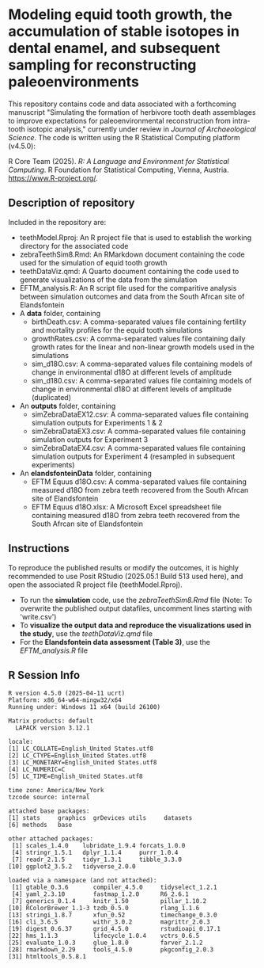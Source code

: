 # Modeling equid tooth growth, the accumulation of stable isotopes in dental enamel, and subsequent sampling for reconstructing paleoenvironments
This repository contains code and data associated with a forthcoming manuscript "Simulating the formation of herbivore tooth death assemblages to improve
expectations for paleoenvironmental reconstruction from intra-tooth isotopic analysis," currently under review in _Journal of Archaeological Science_. The code is written using the R Statistical Computing platform (v4.5.0):

  R Core Team (2025). _R: A Language and Environment
  for Statistical Computing_. R Foundation for
  Statistical Computing, Vienna, Austria.
  <https://www.R-project.org/>.

## Description of repository
Included in the repository are:
 - teethModel.Rproj: An R project file that is used to establish the working directory for the associated code
 - zebraTeethSim8.Rmd: An RMarkdown document containing the code used for the simulation of equid tooth growth
 - teethDataViz.qmd: A Quarto document containing the code used to generate visualizations of the data from the simulation
 - EFTM_analysis.R: An R script file used for the comparitive analysis between simulation outcomes and data from the South Afrcan site of Elandsfontein
 - A **data** folder, containing
   - birthDeath.csv: A comma-separated values file containing fertility and mortality profiles for the equid tooth simulations
   - growthRates.csv: A comma-separated values file containing daily growth rates for the linear and non-linear growth models used in the simulations
   - sim_d18O.csv: A comma-separated values file containing models of change in environmental d18O at different levels of amplitude
   - sim_d180.csv: A comma-separated values file containing models of change in environmental d18O at different levels of amplitude (duplicated)
 - An **outputs** folder, containing
   - simZebraDataEX12.csv: A comma-separated values file containing simulation outputs for Experiments 1 & 2
   - simZebraDataEX3.csv: A comma-separated values file containing simulation outputs for Experiment 3
   - simZebraDataEX4.csv: A comma-separated values file containing simulation outputs for Experiment 4 (resampled in subsequent experiments)
 - An **elandsfonteinData** folder, containing
   - EFTM Equus d18O.csv: A comma-separated values file containing measured d18O from zebra teeth recovered from the South Afrcan site of Elandsfontein
   - EFTM Equus d18O.xlsx: A Microsoft Excel spreadsheet file containing measured d18O from zebra teeth recovered from the South Afrcan site of Elandsfontein

## Instructions
To reproduce the published results or modify the outcomes, it is highly recommended to use Posit RStudio (2025.05.1 Build 513 used here), and open the associated R project file (teethModel.Rproj). 
- To run the **simulation** code, use the *zebraTeethSim8.Rmd* file (Note: To overwrite the published output datafiles, uncomment lines starting with 'write.csv')
- To **visualize the output data and reproduce the visualizations used in the study**, use the *teethDataViz.qmd* file
- For the **Elandsfontein data assessment (Table 3)**, use the *EFTM_analysis.R* file

## R Session Info
```
R version 4.5.0 (2025-04-11 ucrt)
Platform: x86_64-w64-mingw32/x64
Running under: Windows 11 x64 (build 26100)

Matrix products: default
  LAPACK version 3.12.1

locale:
[1] LC_COLLATE=English_United States.utf8 
[2] LC_CTYPE=English_United States.utf8   
[3] LC_MONETARY=English_United States.utf8
[4] LC_NUMERIC=C                          
[5] LC_TIME=English_United States.utf8    

time zone: America/New_York
tzcode source: internal

attached base packages:
[1] stats     graphics  grDevices utils     datasets 
[6] methods   base     

other attached packages:
 [1] scales_1.4.0    lubridate_1.9.4 forcats_1.0.0  
 [4] stringr_1.5.1   dplyr_1.1.4     purrr_1.0.4    
 [7] readr_2.1.5     tidyr_1.3.1     tibble_3.3.0   
[10] ggplot2_3.5.2   tidyverse_2.0.0

loaded via a namespace (and not attached):
 [1] gtable_0.3.6       compiler_4.5.0     tidyselect_1.2.1  
 [4] yaml_2.3.10        fastmap_1.2.0      R6_2.6.1          
 [7] generics_0.1.4     knitr_1.50         pillar_1.10.2     
[10] RColorBrewer_1.1-3 tzdb_0.5.0         rlang_1.1.6       
[13] stringi_1.8.7      xfun_0.52          timechange_0.3.0  
[16] cli_3.6.5          withr_3.0.2        magrittr_2.0.3    
[19] digest_0.6.37      grid_4.5.0         rstudioapi_0.17.1 
[22] hms_1.1.3          lifecycle_1.0.4    vctrs_0.6.5       
[25] evaluate_1.0.3     glue_1.8.0         farver_2.1.2      
[28] rmarkdown_2.29     tools_4.5.0        pkgconfig_2.0.3   
[31] htmltools_0.5.8.1
```
